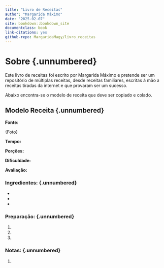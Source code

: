 ```yaml
---
title: "Livro de Receitas"
author: "Margarida Máximo"
date: "2025-02-07"
site: bookdown::bookdown_site
documentclass: book
link-citations: yes
github-repo: MargaridaMagy/livro_receitas
---
```


# Sobre {.unnumbered}

Este livro de receitas foi escrito por Margarida Máximo e pretende ser um repositório de múltiplas receitas, desde receitas familiares, escritas à mão a receitas tiradas da internet e que provaram ser um sucesso.

Abaixo encontra-se o modelo de receita que deve ser copiado e colado.

## Modelo Receita {.unnumbered}

**Fonte:**

{Foto}

**Tempo:**

**Porções:**

**Dificuldade:**

**Avaliação:**

### Ingredientes: {.unnumbered}

-   

-   

-   

### Preparação: {.unnumbered}

1.  

2.  

3.  

### Notas: {.unnumbered}

1.  
